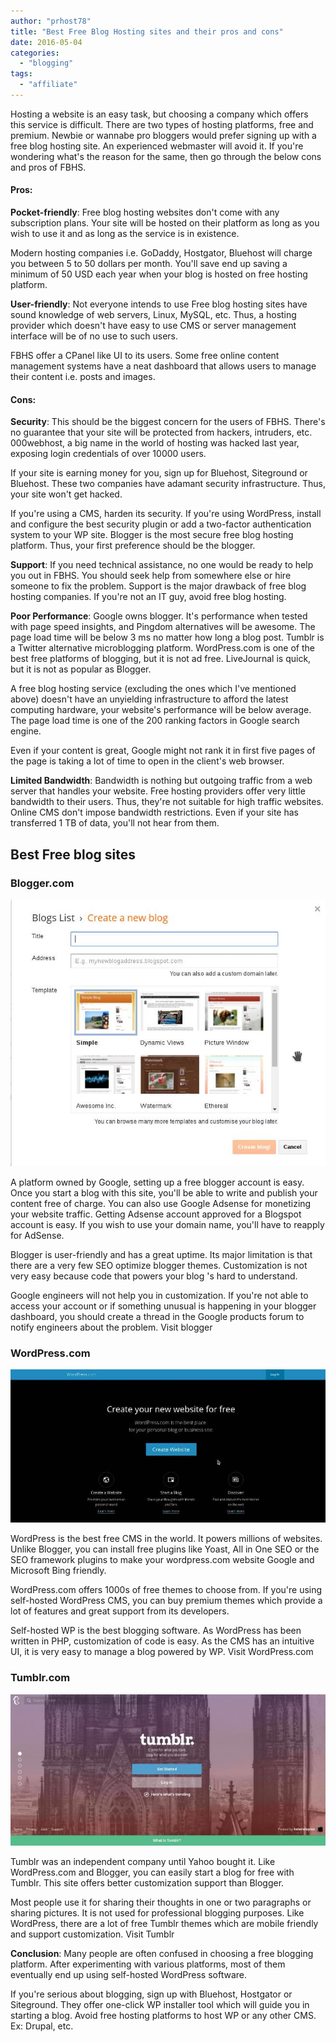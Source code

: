 ```yaml
---
author: "prhost78"
title: "Best Free Blog Hosting sites and their pros and cons"
date: 2016-05-04
categories: 
  - "blogging"
tags: 
  - "affiliate"
---
```


Hosting a website is an easy task, but choosing a company which offers this service is difficult. There are two types of hosting platforms, free and premium. Newbie or wannabe pro bloggers would prefer signing up with a free blog hosting site. An experienced webmaster will avoid it. If you're wondering what's the reason for the same, then go through the below cons and pros of FBHS.

#### Pros:

**Pocket-friendly**: Free blog hosting websites don't come with any subscription plans. Your site will be hosted on their platform as long as you wish to use it and as long as the service is in existence.

Modern hosting companies i.e. GoDaddy, Hostgator, Bluehost will charge you between 5 to 50 dollars per month. You'll save end up saving a minimum of 50 USD each year when your blog is hosted on free hosting platform.

**User\-friendly**: Not everyone intends to use Free blog hosting sites have sound knowledge of web servers, Linux, MySQL, etc. Thus, a hosting provider which doesn't have easy to use CMS or server management interface will be of no use to such users.

FBHS offer a CPanel like UI to its users. Some free online content management systems have a neat dashboard that allows users to manage their content i.e. posts and images.

#### Cons:

**Security**: This should be the biggest concern for the users of FBHS. There's no guarantee that your site will be protected from hackers, intruders, etc. 000webhost, a big name in the world of hosting was hacked last year, exposing login credentials of over 10000 users.

If your site is earning money for you, sign up for Bluehost, Siteground or Bluehost. These two companies have adamant security infrastructure. Thus, your site won't get hacked.

If you're using a CMS, harden its security. If you're using WordPress, install and configure the best security plugin or add a two-factor authentication system to your WP site. Blogger is the most secure free blog hosting platform. Thus, your first preference should be the blogger.

**Support**: If you need technical assistance, no one would be ready to help you out in FBHS. You should seek help from somewhere else or hire someone to fix the problem. Support is the major drawback of free blog hosting companies. If you're not an IT guy, avoid free blog hosting.

**Poor Performance**: Google owns blogger. It's performance when tested with page speed insights, and Pingdom alternatives will be awesome. The page load time will be below 3 ms no matter how long a blog post. Tumblr is a Twitter alternative microblogging platform. WordPress.com is one of the best free platforms of blogging, but it is not ad free. LiveJournal is quick, but it is not as popular as Blogger.

A free blog hosting service (excluding the ones which I've mentioned above) doesn't have an unyielding infrastructure to afford the latest computing hardware, your website's performance will be below average. The page load time is one of the 200 ranking factors in Google search engine.

Even if your content is great, Google might not rank it in first five pages of the page is taking a lot of time to open in the client's web browser.

**Limited Bandwidth**: Bandwidth is nothing but outgoing traffic from a web server that handles your website. Free hosting providers offer very little bandwidth to their users. Thus, they're not suitable for high traffic websites. Online CMS don't impose bandwidth restrictions. Even if your site has transferred 1 TB of data, you'll not hear from them.

## Best Free blog sites

### Blogger.com

![blogger : start a blog](images/blogger_com.jpeg)

A platform owned by Google, setting up a free blogger account is easy. Once you start a blog with this site, you'll be able to write and publish your content free of charge. You can also use Google Adsense for monetizing your website traffic. Getting Adsense account approved for a Blogspot account is easy. If you wish to use your domain name, you'll have to reapply for AdSense.

Blogger is user\-friendly and has a great uptime. Its major limitation is that there are a very few SEO optimize blogger themes. Customization is not very easy because code that powers your blog 's hard to understand.

Google engineers will not help you in customization. If you're not able to access your account or if something unusual is happening in your blogger dashboard, you should create a thread in the Google products forum to notify engineers about the problem. Visit blogger

### WordPress.com

![wordpress.com : best free blogging sites](images/wordpress_com.jpeg)

WordPress is the best free CMS in the world. It powers millions of websites. Unlike Blogger, you can install free plugins like Yoast, All in One SEO or the SEO framework plugins to make your wordpress.com website Google and Microsoft Bing friendly.

WordPress.com offers 1000s of free themes to choose from. If you're using self-hosted WordPress CMS, you can buy premium themes which provide a lot of features and great support from its developers.

Self-hosted WP is the best blogging software. As WordPress has been written in PHP, customization of code is easy. As the CMS has an intuitive UI, it is very easy to manage a blog powered by WP. Visit WordPress.com

### Tumblr.com

![tumblr.com : free blog hosting sites](images/tumblr_com.jpeg)

Tumblr was an independent company until Yahoo bought it. Like WordPress.com and Blogger, you can easily start a blog for free with Tumblr. This site offers better customization support than Blogger.

Most people use it for sharing their thoughts in one or two paragraphs or sharing pictures. It is not used for professional blogging purposes. Like WordPress, there are a lot of free Tumblr themes which are mobile friendly and support customization. Visit Tumblr

**Conclusion**: Many people are often confused in choosing a free blogging platform. After experimenting with various platforms, most of them eventually end up using self-hosted WordPress software.

If you're serious about blogging, sign up with Bluehost, Hostgator or Siteground. They offer one-click WP installer tool which will guide you in starting a blog. Avoid free hosting platforms to host WP or any other CMS. Ex: Drupal, etc.
